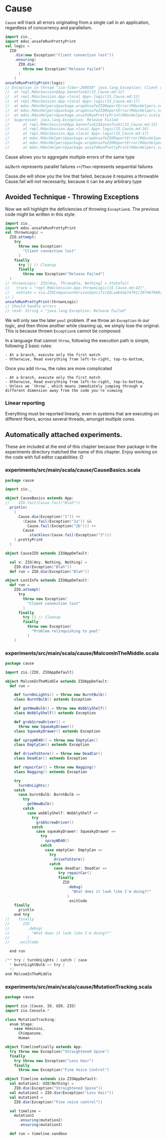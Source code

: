 # Cause

`Cause` will track all errors originating from a single call in an application, regardless of concurrency and parallelism.

```scala
import zio._
import mdoc.unsafeRunPrettyPrint
val logic =
  ZIO
    .die(new Exception("Client connection lost"))
    .ensuring(
      ZIO.die(
        throw new Exception("Release Failed")
      )
    )
unsafeRunPrettyPrint(logic)
// Exception in thread "zio-fiber-200030" java.lang.Exception: Client connection lost
// 	at repl.MdocSession$App.$anonfun$1(15_Cause.md:12)
// 	at repl.MdocSession.App.<local App>.logic(15_Cause.md:12)
// 	at repl.MdocSession.App.<local App>.logic(15_Cause.md:17)
// 	at mdoc.MdocHelpers$package.wrapUnsafeZIOReportError(MdocHelpers.scala:80)
// 	at mdoc.MdocHelpers$package.wrapUnsafeZIOReportError(MdocHelpers.scala:93)
// 	at mdoc.MdocHelpers$package.unsafeRunPrettyPrint(MdocHelpers.scala:103)
// 	Suppressed: java.lang.Exception: Release Failed
// 		at repl.MdocSession$App.$anonfun$2$$anonfun$1(15_Cause.md:15)
// 		at repl.MdocSession.App.<local App>.logic(15_Cause.md:16)
// 		at repl.MdocSession.App.<local App>.logic(15_Cause.md:17)
// 		at mdoc.MdocHelpers$package.wrapUnsafeZIOReportError(MdocHelpers.scala:80)
// 		at mdoc.MdocHelpers$package.wrapUnsafeZIOReportError(MdocHelpers.scala:93)
// 		at mdoc.MdocHelpers$package.unsafeRunPrettyPrint(MdocHelpers.scala:103)
```

Cause allows you to aggregate multiple errors of the same type

`&&`/`Both` represents parallel failures
`++`/`Then` represents sequential failures

Cause.die will show you the line that failed, because it requires a throwable
Cause.fail will not necessarily, because it can be any arbitrary type

## Avoided Technique - Throwing Exceptions

Now we will highlight the deficiencies of throwing `Exception`s.
The previous code might be written in this style:

```scala
import zio._
import mdoc.unsafeRunPrettyPrint
val thrownLogic =
  ZIO.attempt(
    try
      throw new Exception(
        "Client connection lost"
      )
    finally
      try () // Cleanup
      finally
        throw new Exception("Release Failed")
  )
// thrownLogic: ZIO[Any, Throwable, Nothing] = Stateful(
//   trace = "repl.MdocSession.App.thrownLogic(15_Cause.md:42)",
//   onState = zio.ZIOCompanionVersionSpecific$$Lambda$14781/2074678402@1e31316d
// )
unsafeRunPrettyPrint(thrownLogic)
// Should handle errors
// res0: String = "java.lang.Exception: Release Failed"
```

We will only see the later `pool` problem.
If we throw an `Exception` in our logic, and then throw another while cleaning up, we simply lose the original.
This is because thrown `Exception`s cannot be _composed_.

In a language that cannot `throw`, following the execution path is simple, following 2 basic rules:

    - At a branch, execute only the first match
    - Otherwise, Read everything from left-to-right, top-to-bottom, 

Once you add `throw`, the rules are more complicated

    - At a branch, execute only the first match
    - Otherwise, Read everything from left-to-right, top-to-bottom,
    - Unless we `throw`, which means immediately jumping through a different dimension away from the code you're viewing

### Linear reporting
Everything must be reported linearly, even in systems that are executing on different fibers, across several threads, amongst multiple cores.


## Automatically attached experiments.
 These are included at the end of this
 chapter because their package in the
 experiments directory matched the name
 of this chapter. Enjoy working on the
 code with full editor capabilities :D

 

### experiments/src/main/scala/cause/CauseBasics.scala
```scala
package cause

import zio._

object CauseBasics extends App:
//    ZIO.fail(Cause.fail("Blah"))
  println(
    (
      Cause.die(Exception("1")) ++
        (Cause.fail(Exception("2a")) &&
          Cause.fail(Exception("2b"))) ++
        Cause
          .stackless(Cause.fail(Exception("3")))
    ).prettyPrint
  )

object CauseZIO extends ZIOAppDefault:

  val x: ZIO[Any, Nothing, Nothing] =
    ZIO.die(Exception("Blah"))
  def run = ZIO.die(Exception("Blah"))

object LostInfo extends ZIOAppDefault:
  def run =
    ZIO.attempt(
      try
        throw new Exception(
          "Client connection lost"
        )
      finally
        try () // Cleanup
        finally
          throw new Exception(
            "Problem relinquishing to pool"
          )
    )

```


### experiments/src/main/scala/cause/MalcomInTheMiddle.scala
```scala
package cause

import zio.{ZIO, ZIOAppDefault}

object MalcomInTheMiddle extends ZIOAppDefault:
  def run =

    def turnOnLights() = throw new BurntBulb()
    class BurntBulb() extends Exception

    def getNewBulb() = throw new WobblyShelf()
    class WobblyShelf() extends Exception

    def grabScrewDriver() =
      throw new SqueakyDrawer()
    class SqueakyDrawer() extends Exception

    def sprayWD40() = throw new EmptyCan()
    class EmptyCan() extends Exception

    def driveToStore() = throw new DeadCar()
    class DeadCar() extends Exception

    def repairCar() = throw new Nagging()
    class Nagging() extends Exception

    try
      turnOnLights()
    catch
      case burntBulb: BurntBulb =>
        try
          getNewBulb()
        catch
          case wobblyShelf: WobblyShelf =>
            try
              grabScrewDriver()
            catch
              case squeakyDrawer: SqueakyDrawer =>
                try
                  sprayWD40()
                catch
                  case emptyCan: EmptyCan =>
                    try
                      driveToStore()
                    catch
                      case deadCar: DeadCar =>
                        try repairCar()
                        finally
                          ZIO
                            .debug(
                              "What does it look like I'm doing?!"
                            )
                            .exitCode
    finally
      println
    end try
//    finally
//      ZIO
//        .debug(
//          "What does it look like I'm doing?!"
//        )
//    .exitCode

  end run

/** try { turnOnLights } catch { case
  * burntLightBulb => try {
  */
end MalcomInTheMiddle

```


### experiments/src/main/scala/cause/MutationTracking.scala
```scala
package cause

import zio.{Cause, IO, UIO, ZIO}
import zio.Console.*

class MutationTracking:
  enum Stage:
    case Hominini,
      Chimpanzee,
      Human

object TimelineFinally extends App:
  try throw new Exception("Straightened Spine")
  finally
    try throw new Exception("Less Hair")
    finally
      throw new Exception("Fine Voice Control")

object Timeline extends zio.ZIOAppDefault:
  val mutation1: UIO[Nothing] =
    ZIO.die(Exception("Straightened Spine"))
  val mutation2 = ZIO.die(Exception("Less Hair"))
  val mutation3 =
    ZIO.die(Exception("Fine voice control"))

  val timeline =
    mutation1
      .ensuring(mutation2)
      .ensuring(mutation3)

  def run = timeline.sandbox

```

            